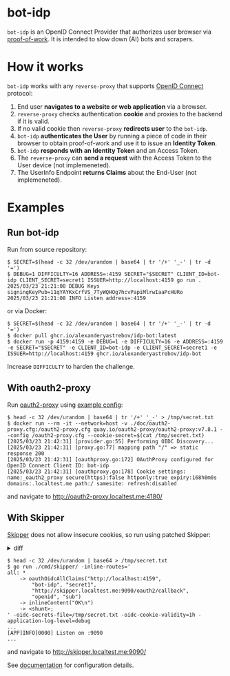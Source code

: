 # bot-idp

`bot-idp` is an OpenID Connect Provider that authorizes user browser
via [proof-of-work](https://en.wikipedia.org/wiki/Proof_of_work).
It is intended to slow down (AI) bots and scrapers.

# How it works

`bot-idp` works with any `reverse-proxy` that supports [OpenID Connect](https://openid.net/developers/how-connect-works/) protocol:

1. End user **navigates to a website or web application** via a browser.
2. `reverse-proxy` checks authentication **cookie** and proxies to the backend if it is valid.
3. If no valid cookie then `reverse-proxy` **redirects user** to the `bot-idp`.
4. `bot-idp` **authenticates the User** by running a piece of code in their browser
   to obtain proof-of-work and use it to issue an **Identity Token**.
5. `bot-idp` **responds with an Identity Token** and an Access Token.
6. The `reverse-proxy` can **send a request** with the Access Token to the User device (not implemeneted).
7. The UserInfo Endpoint **returns Claims** about the End-User (not implemeneted).

# Examples

## Run bot-idp

Run from source repository:

```console
$ SECRET=$(head -c 32 /dev/urandom | base64 | tr '/+' '_-' | tr -d '=')
$ DEBUG=1 DIFFICULTY=16 ADDRESS=:4159 SECRET="$SECRET" CLIENT_ID=bot-idp CLIENT_SECRET=secret1 ISSUER=http://localhost:4159 go run .
2025/03/23 21:21:08 DEBUG Keys signingKeyPub=11qYAYKxCrfVS_7TyWQHOg7hcvPapiMlrwIaaPcHURo
2025/03/23 21:21:08 INFO Listen address=:4159
```

or via Docker:
```console
$ SECRET=$(head -c 32 /dev/urandom | base64 | tr '/+' '_-' | tr -d '=')
$ docker pull ghcr.io/alexanderyastrebov/idp-bot:latest
$ docker run -p 4159:4159 -e DEBUG=1 -e DIFFICULTY=16 -e ADDRESS=:4159 -e SECRET="$SECRET" -e CLIENT_ID=bot-idp -e CLIENT_SECRET=secret1 -e ISSUER=http://localhost:4159 ghcr.io/alexanderyastrebov/idp-bot
```

Increase `DIFFICULTY` to harden the challenge.

## With oauth2-proxy

Run [oauth2-proxy](https://oauth2-proxy.github.io/oauth2-proxy/)
using [example config](doc/oauth2-proxy.cfg):

```console
$ head -c 32 /dev/urandom | base64 | tr '/+' '_-' > /tmp/secret.txt
$ docker run --rm -it --network=host -v ./doc/oauth2-proxy.cfg:/oauth2-proxy.cfg quay.io/oauth2-proxy/oauth2-proxy:v7.8.1 --config /oauth2-proxy.cfg --cookie-secret=$(cat /tmp/secret.txt)
[2025/03/23 21:42:31] [provider.go:55] Performing OIDC Discovery...
[2025/03/23 21:42:31] [proxy.go:77] mapping path "/" => static response 200
[2025/03/23 21:42:31] [oauthproxy.go:172] OAuthProxy configured for OpenID Connect Client ID: bot-idp
[2025/03/23 21:42:31] [oauthproxy.go:178] Cookie settings: name:_oauth2_proxy secure(https):false httponly:true expiry:168h0m0s domains:.localtest.me path:/ samesite: refresh:disabled
```

and navigate to http://oauth2-proxy.localtest.me:4180/


## With Skipper

[Skipper](https://github.com/zalando/skipper) does not allow insecure cookies, so run using patched Skipper:

<details>
<summary>diff</summary>

```diff
$ git --no-pager diff
diff --git a/filters/auth/oidc.go b/filters/auth/oidc.go
index 88c952c5..bc7d62d6 100644
--- a/filters/auth/oidc.go
+++ b/filters/auth/oidc.go
@@ -489,10 +489,10 @@ func getHost(request *http.Request) string {

 func (f *tokenOidcFilter) createOidcCookie(ctx filters.FilterContext, name string, value string, maxAge int) (cookie *http.Cookie) {
        return &http.Cookie{
-               Name:     name,
-               Value:    value,
-               Path:     "/",
-               Secure:   true,
+               Name:  name,
+               Value: value,
+               Path:  "/",
+               //Secure:   true,
                HttpOnly: true,
                MaxAge:   maxAge,
                Domain:   extractDomainFromHost(getHost(ctx.Request()), f.subdomainsToRemove),
```

</details>

```console
$ head -c 32 /dev/urandom | base64 > /tmp/secret.txt
$ go run ./cmd/skipper/ -inline-routes='
all: *
    -> oauthOidcAllClaims("http://localhost:4159",
        "bot-idp", "secret1",
        "http://skipper.localtest.me:9090/oauth2/callback",
        "openid", "sub")
    -> inlineContent("OK\n")
    -> <shunt>;
' -oidc-secrets-file=/tmp/secret.txt -oidc-cookie-validity=1h -application-log-level=debug
...
[APP]INFO[0000] Listen on :9090
...
```

and navigate to http://skipper.localtest.me:9090/

See [documentation](https://opensource.zalando.com/skipper/reference/filters/#oauthoidcallclaims) for configuration details.
